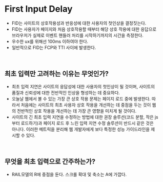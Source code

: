 # First Input Delay

- FID는 사이트의 상호작용성과 반응성에 대한 사용자의 첫인상을 결정짓는다.
- FID는 사용자가 페이지와 처음 상호작용할 때부터 해당 상호 작용에 대한 응답으로 브라우저가 실제로 이벤트 핸들러 처리를 시작하기까지의 시간을 측정한다.
- 우수한 ux를 위해선 100ms 이하여야 한다.
- 일반적으로 FID는 FCP와 TTI 사이에 발생한다.

<br>

## 최초 입력만 고려하는 이유는 무엇인가?

- 최초 입력 지연은 사이트의 응답성에 대한 사용자의 첫인상이 될 것이며, 사이트의 품질과 신뢰성에 대한 전반적인 인상을 형성하는 데 중요하다.
- 오늘날 웹에서 볼 수 있는 가장 큰 상호 작용 문제는 페이지 로드 중에 발생한다. 따라서 처음에는 사이트의 최초 사용자 상호 작용을 개선하는 데 중점을 두는 것이 웹의 전반적인 상호 작용을 개선하는 데 가장 큰 영향을 미치게 될 것이다.
- 사이트의 긴 최초 입력 지연을 수정하는 방법에 대한 권장 솔루션(코드 분할, 작은 js부터 로드하기)과 페이지 로드 후 느린 입력 지연 수정 솔루션이 반드시 같은 것은 아니다. 이러한 메트릭을 분리해 웹 개발자에게 보다 특정한 성능 가이드라인을 제시할 수 있다.

<br>

## 무엇을 최초 입력으로 간주하는가?

- RAIL모델의 R에 중점을 둔다. 스크롤 확대 및 축소는 A에 가깝다.
